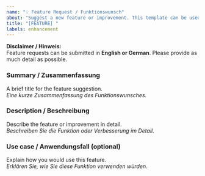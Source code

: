 ```yaml
---
name: "💡 Feature Request / Funktionswunsch"
about: "Suggest a new feature or improvement. This template can be used in English or German."
title: "[FEATURE] "
labels: enhancement
---
```


**Disclaimer / Hinweis:**  
Feature requests can be submitted in **English or German**. Please provide as much detail as possible.

### Summary / Zusammenfassung
A brief title for the feature suggestion.  
_Eine kurze Zusammenfassung des Funktionswunsches._

### Description / Beschreibung
Describe the feature or improvement in detail.  
_Beschreiben Sie die Funktion oder Verbesserung im Detail._

### Use case / Anwendungsfall (optional)
Explain how you would use this feature.  
_Erklären Sie, wie Sie diese Funktion verwenden würden._
